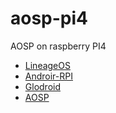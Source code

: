 # aosp-pi4
AOSP on raspberry PI4

* [LineageOS](./LINEAGE.md)
* [Androir-RPI](./ANDROID-RPI.md)
* [Glodroid](./GLODROID.md)
* [AOSP](./AOSP.md)